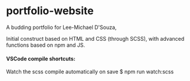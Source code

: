 # portfolio-website

A budding portfolio for Lee-Michael D'Souza,

Initial construct based on HTML and CSS (through SCSS), 
with advanced functions based on npm and JS.



#### VSCode compile shortcuts:
Watch the scss compile automatically on save
$ npm run watch:scss

